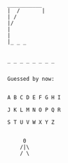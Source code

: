 	___________  
	|  /       | 
	| /          
	|/           
	|            
	|            
	|_ _ _       


	_ _ _ _ _ _ _ _


	Guessed by now: 


	A B C D E F G H I

	J K L M N O P Q R

	S T U V W X Y Z


		 0
		/|\
		/ \